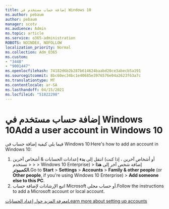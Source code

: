 ```yaml
---
title: إضافة حساب مستخدم في Windows 10
ms.author: pebaum
author: pebaum
manager: scotv
ms.audience: Admin
ms.topic: article
ms.service: o365-administration
ROBOTS: NOINDEX, NOFOLLOW
localization_priority: Normal
ms.collection: Adm_O365
ms.custom:
- "3448"
- "9001447"
ms.openlocfilehash: 74182d6b2b287b614624baabd20ce3abecb5a191
ms.sourcegitcommit: 8bc60ec34bc1e40685e3976576e04a2623f63a7c
ms.translationtype: MT
ms.contentlocale: ar-SA
ms.lasthandoff: 04/15/2021
ms.locfileid: "51822298"
---
```

# <a name="add-a-user-account-in-windows-10"></a><span data-ttu-id="c5cc2-102">إضافة حساب مستخدم في Windows 10</span><span class="sxs-lookup"><span data-stu-id="c5cc2-102">Add a user account in Windows 10</span></span>

<span data-ttu-id="c5cc2-103">فيما يلي كيفية إضافة حساب في Windows 10:</span><span class="sxs-lookup"><span data-stu-id="c5cc2-103">Here's how to add an account in Windows 10:</span></span>

1. <span data-ttu-id="c5cc2-104">انتقل إلى **بدء** إعدادات الحسابات & أشخاص آخرين (أو أشخاص آخرين ، إذا كنت تستخدم  >    >    >   Windows 10 Enterprise) > إضافة شخص آخر إلى **هذا الكمبيوتر.**</span><span class="sxs-lookup"><span data-stu-id="c5cc2-104">Go to **Start** > **Settings** > **Accounts** > **Family & other people** (or **Other people**, if you're using Windows 10 Enterprise) > **Add someone else to this PC**.</span></span>
2. <span data-ttu-id="c5cc2-105">اتبع الإرشادات لإضافة حساب Microsoft أو حساب محلي.</span><span class="sxs-lookup"><span data-stu-id="c5cc2-105">Follow the instructions to add a Microsoft account or local account.</span></span>

[<span data-ttu-id="c5cc2-106">معرفة المزيد حول إعداد الحسابات</span><span class="sxs-lookup"><span data-stu-id="c5cc2-106">Learn more about setting up accounts</span></span>](https://support.microsoft.com/help/17197/)